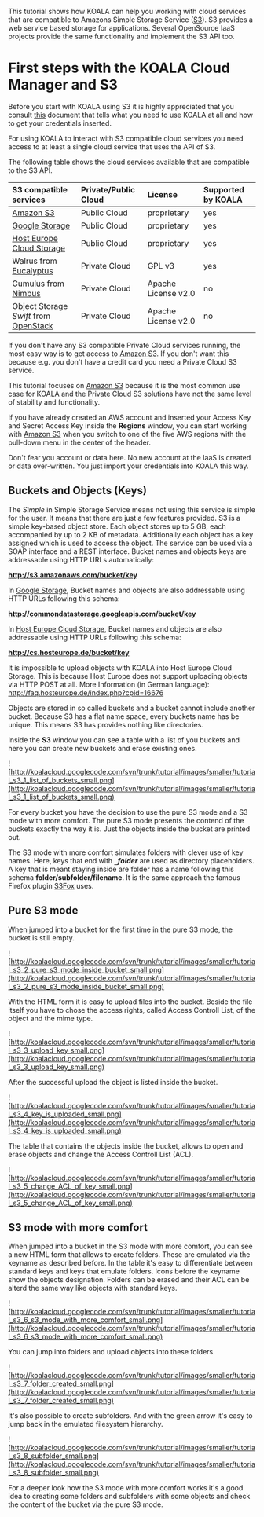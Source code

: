 This tutorial shows how KOALA can help you working with cloud services that are compatible to Amazons Simple Storage Service ([S3](http://aws.amazon.com/s3/)). S3 provides a web service based storage for applications. Several OpenSource IaaS projects provide the same functionality and implement the S3 API too.



# First steps with the KOALA Cloud Manager and S3 #

Before you start with KOALA using S3 it is highly appreciated that you consult [this](http://code.google.com/p/koalacloud/wiki/First_Steps_with_EC2_and_KOALA) document that tells what you need to use KOALA at all and how to get your credentials inserted.

For using KOALA to interact with S3 compatible cloud services you need access to at least a single cloud service that uses the API of S3.

The following table shows the cloud services available that are compatible to the S3 API.

| **S3 compatible services**                | **Private/Public Cloud** | **License**   | **Supported by KOALA** |
|:------------------------------------------|:-------------------------|:--------------|:-----------------------|
| [Amazon S3  ](http://aws.amazon.com/s3/)  | Public Cloud             | proprietary   | yes                    |
| [Google Storage](http://code.google.com/intl/de/apis/storage/)  | Public Cloud             | proprietary   | yes                    |
| [Host Europe Cloud Storage](http://www.hosteurope.de)  | Public Cloud             | proprietary   | yes                    |
| Walrus from [Eucalyptus](http://open.eucalyptus.com) | Private Cloud            | GPL v3        | yes                    |
| Cumulus from [Nimbus](http://www.nimbusproject.org)  | Private Cloud            | Apache License v2.0  | no                     |
| Object Storage _Swift_ from [OpenStack](http://openstack.org)  | Private Cloud            | Apache License v2.0  | no                     |

If you don't have any S3 compatible Private Cloud services running, the most easy way is to get access to [Amazon S3](http://aws.amazon.com/s3/). If you don't want this because e.g. you don't have a credit card you need a Private Cloud S3 service.

This tutorial focuses on [Amazon S3](http://aws.amazon.com/s3/) because it is the most common use case for KOALA and the Private Cloud S3 solutions have not the same level of stability and functionality.

If you have already created an AWS account and inserted your Access Key and Secret Access Key inside the **Regions** window, you can start working with [Amazon S3](http://aws.amazon.com/s3/) when you switch to one of the five AWS regions with the pull-down menu in the center of the header.

Don't fear you account or data here. No new account at the IaaS is created or data  over-written. You just import your credentials into KOALA this way.

## Buckets and Objects (Keys) ##

The _Simple_ in Simple Storage Service means not using this service is simple for the user. It means that there are just a few features provided. S3 is a simple key-based object store. Each object stores up to 5 GB, each accompanied by up to 2 KB of metadata. Additionally each object has a key assigned which is used to access the object. The service can be used via a SOAP interface and a REST interface. Bucket names and objects keys are addressable using HTTP URLs automatically:

**http://s3.amazonaws.com/bucket/key**

In [Google Storage](http://code.google.com/intl/de/apis/storage/), Bucket names and objects are also addressable using HTTP URLs following this schema:

**http://commondatastorage.googleapis.com/bucket/key**

In [Host Europe Cloud Storage](http://www.hosteurope.de), Bucket names and objects are also addressable using HTTP URLs following this schema:

**http://cs.hosteurope.de/bucket/key**

It is impossible to upload objects with KOALA into Host Europe Cloud Storage. This is because Host Europe does not support uploading objects via HTTP POST at all. More Information (in German language): http://faq.hosteurope.de/index.php?cpid=16676

Objects are stored in so called buckets and a bucket cannot include another bucket. Because S3 has a flat name space, every buckets name has be unique. This means S3 has provides nothing like directories.

Inside the **S3** window you can see a table with a list of you buckets and here you can create new buckets and erase existing ones.

![http://koalacloud.googlecode.com/svn/trunk/tutorial/images/smaller/tutorial_s3_1_list_of_buckets_small.png](http://koalacloud.googlecode.com/svn/trunk/tutorial/images/smaller/tutorial_s3_1_list_of_buckets_small.png)

For every bucket you have the decision to use the pure S3 mode and a S3 mode with more comfort. The pure S3 mode presents the contend of the buckets exactly the way it is. Just the objects inside the bucket are printed out.

The S3 mode with more comfort simulates folders with clever use of key names. Here, keys that end with **`_`$folder$** are used as directory placeholders. A key that is meant staying inside are folder has a name following this schema **folder/subfolder/filename**. It is the same approach the famous Firefox plugin [S3Fox](http://www.s3fox.net) uses.

## Pure S3 mode ##

When jumped into a bucket for the first time in the pure S3 mode, the bucket is still empty.

![http://koalacloud.googlecode.com/svn/trunk/tutorial/images/smaller/tutorial_s3_2_pure_s3_mode_inside_bucket_small.png](http://koalacloud.googlecode.com/svn/trunk/tutorial/images/smaller/tutorial_s3_2_pure_s3_mode_inside_bucket_small.png)

With the HTML form it is easy to upload files into the bucket. Beside the file itself you have to chose the access rights, called Access Controll List, of the object and the mime type.

![http://koalacloud.googlecode.com/svn/trunk/tutorial/images/smaller/tutorial_s3_3_upload_key_small.png](http://koalacloud.googlecode.com/svn/trunk/tutorial/images/smaller/tutorial_s3_3_upload_key_small.png)

After the successful upload the object is listed inside the bucket.

![http://koalacloud.googlecode.com/svn/trunk/tutorial/images/smaller/tutorial_s3_4_key_is_uploaded_small.png](http://koalacloud.googlecode.com/svn/trunk/tutorial/images/smaller/tutorial_s3_4_key_is_uploaded_small.png)

The table that contains the objects inside the bucket, allows to open and erase objects and change the Access Controll List (ACL).

![http://koalacloud.googlecode.com/svn/trunk/tutorial/images/smaller/tutorial_s3_5_change_ACL_of_key_small.png](http://koalacloud.googlecode.com/svn/trunk/tutorial/images/smaller/tutorial_s3_5_change_ACL_of_key_small.png)

## S3 mode with more comfort ##

When jumped into a bucket in the S3 mode with more comfort, you can see a new HTML form that allows to create folders. These are emulated via the keyname as described before. In the table it's easy to differentiate between standard keys and keys that emulate folders. Icons before the keyname show the objects designation. Folders can be erased and their ACL can be alterd the same way like objects with standard keys.

![http://koalacloud.googlecode.com/svn/trunk/tutorial/images/smaller/tutorial_s3_6_s3_mode_with_more_comfort_small.png](http://koalacloud.googlecode.com/svn/trunk/tutorial/images/smaller/tutorial_s3_6_s3_mode_with_more_comfort_small.png)

You can jump into folders and upload objects into these folders.

![http://koalacloud.googlecode.com/svn/trunk/tutorial/images/smaller/tutorial_s3_7_folder_created_small.png](http://koalacloud.googlecode.com/svn/trunk/tutorial/images/smaller/tutorial_s3_7_folder_created_small.png)

It's also possible to create subfolders. And with the green arrow it's easy to jump back in the emulated filesystem hierarchy.

![http://koalacloud.googlecode.com/svn/trunk/tutorial/images/smaller/tutorial_s3_8_subfolder_small.png](http://koalacloud.googlecode.com/svn/trunk/tutorial/images/smaller/tutorial_s3_8_subfolder_small.png)

For a deeper look how the S3 mode with more comfort works it's a good idea to creating some folders and subfolders with some objects and check the content of the bucket via the pure S3 mode.